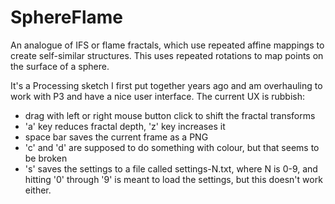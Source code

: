 # SphereFlame

An analogue of IFS or flame fractals, which use repeated affine mappings to create self-similar structures. This uses repeated rotations to map points on the surface of a sphere.

It's a Processing sketch I first put together years ago and am overhauling to work with P3 and have a nice user interface. The current UX is rubbish:

* drag with left or right mouse button click to shift the fractal transforms
* 'a' key reduces fractal depth, 'z' key increases it
* space bar saves the current frame as a PNG
* 'c' and 'd' are supposed to do something with colour, but that seems to be broken
* 's' saves the settings to a file called settings-N.txt, where N is 0-9, and hitting '0' through '9' is meant to load the settings, but this doesn't work either.